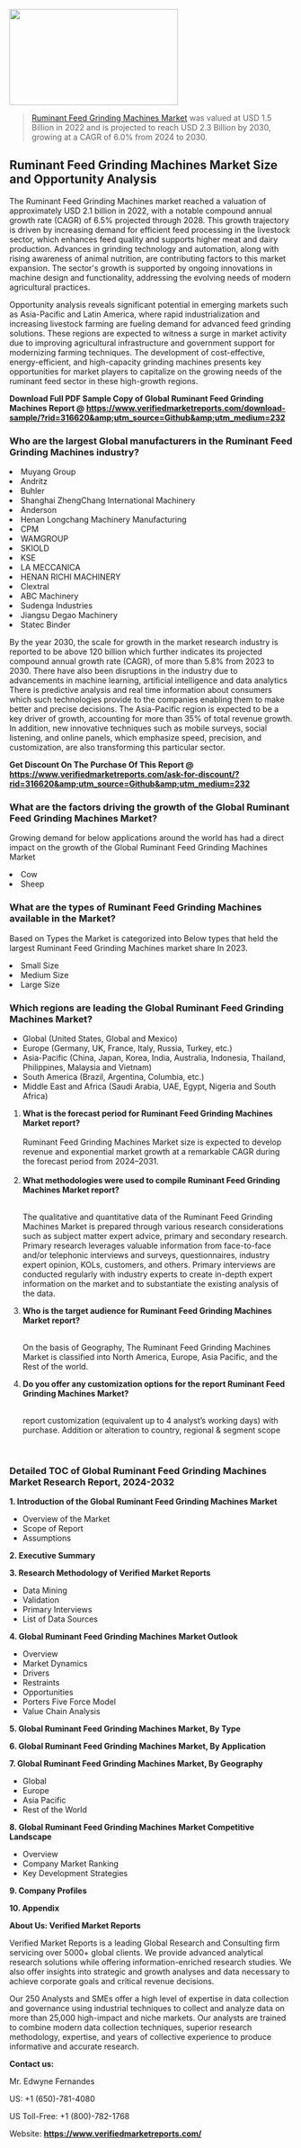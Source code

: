<img src="https://ffe5etoiles.com/wp-content/uploads/2024/12/MST1-300x171.png" alt="" width="300" height="171" class="alignnone size-medium wp-image-20088" /><blockquote><p><p><a href="https://www.verifiedmarketreports.com/download-sample/?rid=316620&utm_source=Github&utm_medium=232" target="_blank">Ruminant Feed Grinding Machines Market</a> was valued at USD 1.5 Billion in 2022 and is projected to reach USD 2.3 Billion by 2030, growing at a CAGR of 6.0% from 2024 to 2030.</p></blockquote><p><h2>Ruminant Feed Grinding Machines Market Size and Opportunity Analysis</h2><p>The Ruminant Feed Grinding Machines market reached a valuation of approximately USD 2.1 billion in 2022, with a notable compound annual growth rate (CAGR) of 6.5% projected through 2028. This growth trajectory is driven by increasing demand for efficient feed processing in the livestock sector, which enhances feed quality and supports higher meat and dairy production. Advances in grinding technology and automation, along with rising awareness of animal nutrition, are contributing factors to this market expansion. The sector's growth is supported by ongoing innovations in machine design and functionality, addressing the evolving needs of modern agricultural practices.</p><p>Opportunity analysis reveals significant potential in emerging markets such as Asia-Pacific and Latin America, where rapid industrialization and increasing livestock farming are fueling demand for advanced feed grinding solutions. These regions are expected to witness a surge in market activity due to improving agricultural infrastructure and government support for modernizing farming techniques. The development of cost-effective, energy-efficient, and high-capacity grinding machines presents key opportunities for market players to capitalize on the growing needs of the ruminant feed sector in these high-growth regions.</p></p><p class=""><strong>Download Full PDF Sample Copy of Global Ruminant Feed Grinding Machines Report @ <a href="https://www.verifiedmarketreports.com/download-sample/?rid=316620&amp;utm_source=Github&amp;utm_medium=232" target="_blank">https://www.verifiedmarketreports.com/download-sample/?rid=316620&amp;utm_source=Github&amp;utm_medium=232</a></strong></p><h3 id="" class="">Who are the largest Global manufacturers in the Ruminant Feed Grinding Machines industry?</h3><p><li>Muyang Group</li><li> Andritz</li><li> Buhler</li><li> Shanghai ZhengChang International Machinery</li><li> Anderson</li><li> Henan Longchang Machinery Manufacturing</li><li> CPM</li><li> WAMGROUP</li><li> SKIOLD</li><li> KSE</li><li> LA MECCANICA</li><li> HENAN RICHI MACHINERY</li><li> Clextral</li><li> ABC Machinery</li><li> Sudenga Industries</li><li> Jiangsu Degao Machinery</li><li> Statec Binder</li></p><div class=""><div class="" dir="" data-message-author-role="" data-message-id="" data-message-model-slug=""><div class=""><div class=""><div class=""><div class="" dir="" data-message-author-role="" data-message-id="" data-message-model-slug=""><div class=""><div class=""><p>By the year 2030, the scale for growth in the market research industry is reported to be above 120 billion which further indicates its projected compound annual growth rate (CAGR), of more than 5.8% from 2023 to 2030. There have also been disruptions in the industry due to advancements in machine learning, artificial intelligence and data analytics There is predictive analysis and real time information about consumers which such technologies provide to the companies enabling them to make better and precise decisions. The Asia-Pacific region is expected to be a key driver of growth, accounting for more than 35% of total revenue growth. In addition, new innovative techniques such as mobile surveys, social listening, and online panels, which emphasize speed, precision, and customization, are also transforming this particular sector.</p><p><strong>Get Discount On The Purchase Of This Report @&nbsp; <a href="https://www.verifiedmarketreports.com/ask-for-discount/?rid=316620&amp;utm_source=Github&amp;utm_medium=232" target="_blank">https://www.verifiedmarketreports.com/ask-for-discount/?rid=316620&amp;utm_source=Github&amp;utm_medium=232</a></strong></p></div></div></div></div></div></div></div></div><h3 id="" class="">What are the factors driving the growth of the Global Ruminant Feed Grinding Machines Market?</h3><p id="" class="">Growing demand for below applications around the world has had a direct impact on the growth of the Global Ruminant Feed Grinding Machines Market</p><p id="" class=""><li>Cow</li><li> Sheep</li></p><h3 id="" class="">What are the types of Ruminant Feed Grinding Machines available in the Market?</h3><p id="" class="">Based on Types the Market is categorized into Below types that held the largest Ruminant Feed Grinding Machines market share In 2023.</p><p id="" class=""><li>Small Size</li><li> Medium Size</li><li> Large Size</li></p><h3 id="" class="">Which regions are leading the Global Ruminant Feed Grinding Machines Market?</h3><ul><li>Global (United States, Global and Mexico)</li><li>Europe (Germany, UK, France, Italy, Russia, Turkey, etc.)</li><li>Asia-Pacific (China, Japan, Korea, India, Australia, Indonesia, Thailand, Philippines, Malaysia and Vietnam)</li><li>South America (Brazil, Argentina, Columbia, etc.)</li><li>Middle East and Africa (Saudi Arabia, UAE, Egypt, Nigeria and South Africa)</li></ul><p><ol><li><strong>What is the forecast period for Ruminant Feed Grinding Machines Market report?<br /></strong><br /><span data-sheets-root="1" data-sheets-value="{&quot;1&quot;:2,&quot;2&quot;:&quot;XXXX size is expected to develop revenue and exponential market growth at a remarkable CAGR during the forecast period from 2024&ndash;2030.&quot;}" data-sheets-userformat="{&quot;2&quot;:12674,&quot;4&quot;:{&quot;1&quot;:2,&quot;2&quot;:16776960},&quot;10&quot;:2,&quot;11&quot;:0,&quot;15&quot;:&quot;Arial&quot;,&quot;16&quot;:12}">Ruminant Feed Grinding Machines Market size is expected to develop revenue and exponential market growth at a remarkable CAGR during the forecast period from 2024&ndash;2031.</span><br /><br /></li><li><strong>What methodologies were used to compile Ruminant Feed Grinding Machines Market report?<br /><br /></strong><p>The qualitative and quantitative data of the&nbsp;Ruminant Feed Grinding Machines Market is prepared through various research considerations such as subject matter expert advice, primary and secondary research. Primary research leverages valuable information from face-to-face and/or telephonic interviews and surveys, questionnaires, industry expert opinion, KOLs, customers, and others. Primary interviews are conducted regularly with industry experts to create in-depth expert information on the market and to substantiate the existing analysis of the data.&nbsp;</p></li><li><strong>Who is the target audience for Ruminant Feed Grinding Machines Market report?<br /><br /></strong><p>On the basis of Geography, The&nbsp;Ruminant Feed Grinding Machines Market is classified into North America, Europe, Asia Pacific, and the Rest of the world.</p></li><li><strong>Do you offer any customization options for the report Ruminant Feed Grinding Machines Market?<br /><br /></strong><p>report customization (equivalent up to 4 analyst&rsquo;s working days) with purchase. Addition or alteration to country, regional &amp; segment scope</p><p>&nbsp;</p></li></ol></p><h3 id="" class="">Detailed TOC of Global Ruminant Feed Grinding Machines Market Research Report, 2024-2032</h3><p id="" class=""><strong>1. Introduction of the Global Ruminant Feed Grinding Machines Market</strong></p><ul><li>Overview of the Market</li><li>Scope of Report</li><li>Assumptions</li></ul><p id="" class=""><strong>2. Executive Summary</strong></p><p id="" class=""><strong>3. Research Methodology of&nbsp;Verified Market Reports</strong></p><ul><li>Data Mining</li><li>Validation</li><li>Primary Interviews</li><li>List of Data Sources</li></ul><p id="" class=""><strong>4. Global Ruminant Feed Grinding Machines Market Outlook</strong></p><ul><li>Overview</li><li>Market Dynamics</li><li>Drivers</li><li>Restraints</li><li>Opportunities</li><li>Porters Five Force Model</li><li>Value Chain Analysis</li></ul><p id="" class=""><strong>5. Global Ruminant Feed Grinding Machines Market, By&nbsp;Type</strong></p><p id="" class=""><strong>6. Global Ruminant Feed Grinding Machines Market, By Application</strong></p><p id="" class=""><strong>7. Global Ruminant Feed Grinding Machines Market, By Geography</strong></p><ul><li>Global</li><li>Europe</li><li>Asia Pacific</li><li>Rest of the World</li></ul><p id="" class=""><strong>8. Global Ruminant Feed Grinding Machines Market Competitive Landscape</strong></p><ul><li>Overview</li><li>Company Market Ranking</li><li>Key Development Strategies</li></ul><p id="" class=""><strong>9. Company Profiles</strong></p><p id="" class=""><strong>10. Appendix</strong></p><p id="" class=""><strong>About Us: Verified Market Reports</strong></p><p id="" class="">Verified Market Reports is a leading Global Research and Consulting firm servicing over 5000+ global clients. We provide advanced analytical research solutions while offering information-enriched research studies. We also offer insights into strategic and growth analyses and data necessary to achieve corporate goals and critical revenue decisions.</p><p id="" class="">Our 250 Analysts and SMEs offer a high level of expertise in data collection and governance using industrial techniques to collect and analyze data on more than 25,000 high-impact and niche markets. Our analysts are trained to combine modern data collection techniques, superior research methodology, expertise, and years of collective experience to produce informative and accurate research.</p><p id="" class=""><strong>Contact us:</strong></p><p id="" class="">Mr. Edwyne Fernandes</p><p id="" class="">US: +1 (650)-781-4080</p><p id="" class="">US Toll-Free: +1 (800)-782-1768</p><p id="" class="">Website: <a target="" data-test-app-aware-link=""><strong>https://www.verifiedmarketreports.com/</strong></a></p>
